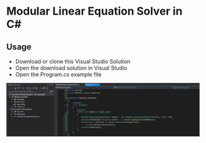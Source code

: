 # Modular Linear Equation Solver in C#
## Usage

- Download or clone this Visual Studio Solution
- Open the download solution in Visual Studio
- Open the Program.cs example file

![N|Solid](https://github.com/Ivan-Capponi/Modular-Linear-Equation-Solver-C/blob/master/Usage.PNG?raw=true)
